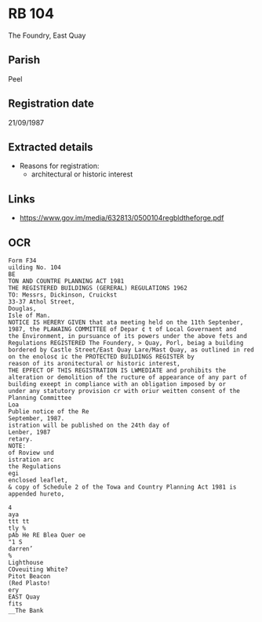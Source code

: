 # RB 104

The Foundry, East Quay

## Parish
Peel

## Registration date
21/09/1987

## Extracted details
* Reasons for registration:
  - architectural or historic interest


## Links
- https://www.gov.im/media/632813/0500104regbldtheforge.pdf

## OCR
```
Form F34
uilding No. 104
BE
TON AND COUNTRE PLANNING ACT 1981
THE REGISTERED BUILDINGS (GERERAL) REGULATIONS 1962
TO: Messrs, Dickinson, Cruickst
33-37 Athol Street,
Douglas,
Isle of Man.
NOTICE IS HERERY GIVEN that ata meeting held on the 11th Septenber,
1987, the PLAWAING COMMITTEE of Depar ¢ t of Local Governaent and
the Environment, in pursuance of its powers under the above fets and
Regulations REGISTERED The Foundery, > Quay, Porl, beiag a building
bordered by Castle Street/East Quay Lare/Mast Quay, as outlined in red
on the enolos¢ ic the PROTECTED BUILDINGS REGISTER by
reason of its aronitectural or historic interest,
THE EPFECT OF THIS REGISTRATION IS LWMEDIATE and prohibits the
alteration or demolition of the ructure of appearance of any part of
building exeept in compliance with an obligation imposed by or
under any statutory provision cr with oriur weitten consent of the
Planning Committee
Loa
Publie notice of the Re
September, 1987.
istration will be published on the 24th day of
Lenber, 1987
retary.
NOTE:
of Roview und
istration arc
the Regulations
egi
enclosed leaflet,
& copy of Schedule 2 of the Towa and Country Planning Act 1981 is
appended hureto,

4
aya
ttt tt
tly %
pAb He RE Blea Quer oe
"1 S
darren’
%
Lighthouse
COveuiting White?
Pitot Beacon
(Red Plasto!
ery
EAST Quay
fits
__The Bank
```
